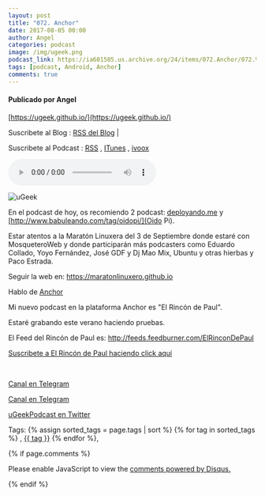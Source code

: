 ```yaml
---
layout: post
title: "072. Anchor"
date: 2017-08-05 00:00
author: Angel
categories: podcast
image: /img/ugeek.png
podcast_link: https://ia601505.us.archive.org/24/items/072.Anchor/072.%20Anchor.mp3
tags: [podcast, Android, Anchor]
comments: true
---
```

#### Publicado por Angel

[https://ugeek.github.io/](https://ugeek.github.io/)

Suscribete al Blog :  [RSS del Blog](http://feeds.feedburner.com/uGeekBlog) |

Suscribete al Podcast :  [RSS](http://feeds.feedburner.com/ugeek) , [ITunes](https://itunes.apple.com/us/podcast/ugeek/id1201421866?mt=2) , [ivoox](https://www.ivoox.com/podcast-ugeek_sq_f1383493_1.html)

<audio controls>
  <source src="https://ia601505.us.archive.org/24/items/072.Anchor/072.%20Anchor.mp3" type="audio/mpeg">
Your browser does not support the audio element.
</audio>


![uGeek](https://avatars2.githubusercontent.com/u/27757712?v=3&s=460)

En el podcast de hoy, os recomiendo 2 podcast: [deployando.me](http://deployando.me/) y [http://www.babuleando.com/tag/oidopi/](Oido Pi).

Estar atentos a la Maratón Linuxera del 3 de Septiembre donde estaré con MosqueteroWeb y donde participarán más podcasters como Eduardo Collado, Yoyo Fernández, José GDF y Dj Mao Mix, Ubuntu y otras hierbas y Paco Estrada.

Seguir la web en: https://maratonlinuxero.github.io

Hablo de [Anchor](https://anchor.fm/)

Mi nuevo podcast en la plataforma Anchor es "El Rincón de Paul".

Estaré grabando este verano haciendo pruebas.

El Feed del Rincón de Paul es:  http://feeds.feedburner.com/ElRinconDePaul  

[Suscribete a El Rincón de Paul haciendo click aquí](http://feeds.feedburner.com/ElRinconDePaul)

<br>

<!-- -------------------------------------Aquí abajo los comentarios -------------------------------------------  -->
[Canal en Telegram](https://t.me/uGeek)  

[Canal en Telegram](https://t.me/uGeekPodcast)  

[uGeekPodcast en Twitter](https://twitter.com/ugeekpodcast)

Tags: {% assign sorted_tags = page.tags | sort %} {% for tag in sorted_tags %} , <span class="tag"><a href="/tag#{{ tag }}">{{ tag }}</a></span> {% endfor %},


{% if page.comments %}
<div id="disqus_thread"></div>
<script>

/**
*  RECOMMENDED CONFIGURATION VARIABLES: EDIT AND UNCOMMENT THE SECTION BELOW TO INSERT DYNAMIC VALUES FROM YOUR PLATFORM OR CMS.
*  LEARN WHY DEFINING THESE VARIABLES IS IMPORTANT: https://disqus.com/admin/universalcode/#configuration-variables*/
/*
var disqus_config = function () {
this.page.url = PAGE_URL;  // Replace PAGE_URL with your page's canonical URL variable
this.page.identifier = PAGE_IDENTIFIER; // Replace PAGE_IDENTIFIER with your page's unique identifier variable
};
*/
(function() { // DON'T EDIT BELOW THIS LINE
var d = document, s = d.createElement('script');
s.src = 'https://https-angelbcn-github-io-ugeek.disqus.com/embed.js';
s.setAttribute('data-timestamp', +new Date());
(d.head || d.body).appendChild(s);
})();
</script>
<noscript>Please enable JavaScript to view the <a href="https://disqus.com/?ref_noscript">comments powered by Disqus.</a></noscript>

{% endif %}

<script id="dsq-count-scr" src="//https-angelbcn-github-io-ugeek.disqus.com/count.js" async></script>
